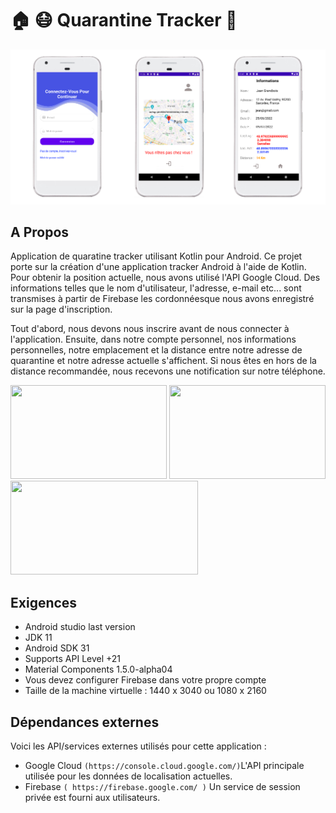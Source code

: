 # :house: :mask: Quarantine Tracker :round_pushpin:

![alt text](./images/total1.png)
## A Propos
Application de quaratine tracker utilisant Kotlin pour Android. Ce projet porte sur la création d'une application tracker Android à l'aide de Kotlin. Pour obtenir la position actuelle, nous avons utilisé l'API Google Cloud. Des informations telles que le nom d'utilisateur, l'adresse, e-mail etc... sont transmises à partir de Firebase les cordonnéesque nous avons enregistré sur la page d'inscription.

Tout d'abord, nous devons nous inscrire avant de nous connecter à l'application. Ensuite, dans notre compte personnel, nos informations personnelles, notre emplacement et la distance entre notre adresse de quarantine et notre adresse actuelle s'affichent. Si nous êtes en hors de la distance recommandée, nous recevons une notification sur notre téléphone.

<img src="https://blog.lesjeudis.com/wp-content/uploads/2020/10/KOTLING-LOGO-1.png"  width="250" height="150" />  <img src="https://firebase.google.com/downloads/brand-guidelines/PNG/logo-built_white.png" width="250" height="150" />   <img src="https://ubunlog.com/wp-content/uploads/2019/08/Android.png" width="300" height="150" /> 




## Exigences

* Android studio last version
* JDK 11
* Android SDK 31
* Supports API Level +21
* Material Components 1.5.0-alpha04
* Vous devez configurer Firebase dans votre propre compte
* Taille de la machine virtuelle : 1440 x 3040 ou 1080 x 2160

	
## Dépendances externes

Voici les API/services externes utilisés pour cette application :
* Google Cloud `(https://console.cloud.google.com/)`L'API principale utilisée pour les données de localisation actuelles.
* Firebase `( https://firebase.google.com/ )` Un service de session privée est fourni aux utilisateurs.
